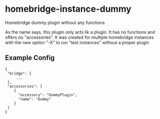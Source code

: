 # homebridge-instance-dummy
Homebridge dummy plugin without any functions

As the name says, this plugin only acts lik a plugin. It has no functions and offers no "accessories". It was created for multiple homebridge instances with the new option "-X" to run "test instances" without a proper plugin

## Example Config

```
{
 "bridge": {
     ...
 },
 "accessories": [
    {
      "accessory": "DummyPlugin",
      "name": "Dummy"
    }
 ]
}
```

